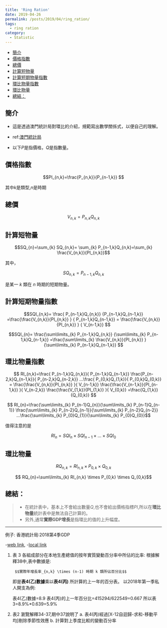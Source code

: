 ```yaml
---
title: 'Ring Ration'
date: 2019-04-26
permalink: /posts/2019/04/ring_ration/
tags:
  - ring ration
category:
  - Statistic
---
```

<!-- @import "[TOC]" {cmd="toc" depthFrom=1 depthTo=6 orderedList=false} -->

<!-- code_chunk_output -->

- [簡介](#簡介)
- [價格指數](#價格指數)
- [總價](#總價)
- [計算短物量](#計算短物量)
- [計算短期物量指數](#計算短期物量指數)
- [環比物量指數](#環比物量指數)
- [環比物量](#環比物量)
- [總結：](#總結)

<!-- /code_chunk_output -->


## 簡介

- 這是透過澳門統計局對環比的介紹，規範寫出數學關係式，以便自己的理解。


- ref:[澳門統計局](https://www.dsec.gov.mo/elearning/knowledge/123)

- 以下$P$是指價格，$Q$是指數量。

## 價格指數

$$PI_{n,k}=\frac{P_{n,k}}{P_{n-1,k}} $$

其中$k$是類型,$n$是時期
<!-- \frac{\sum P_{n-2}Q_{n-1}}{\sum P_{n-2}Q_{n-2}} -->
## 總價

$$V_{n,k}=P_{n,k}Q_{n,k}$$


## 計算短物量

$$SQ_{n}=\sum_{k} SQ_{n,k}= \sum_{k} P_{n-1,k}Q_{n,k}=\sum_{k} \frac{V_{n,k}}{PI_{n,k}}$$

其中，

$$SQ_{n,k}=P_{n-1,k}Q_{n,k}$$

是某一 $k$ 類在 $n$ 時期的短期物量。

## 計算短期物量指數

$$SQI_{n,k}= \frac{ P_{n-1,k}Q_{n,k}}
{P_{n-1,k}Q_{n-1,k}}
 =\frac{\frac{V_{n,k}}{PI_{n,k}} }
 { P_{n-1,k}Q_{n-1,k}}
 = \frac{\frac{V_{n,k}}{PI_{n,k}} }
 { V_{n-1,k}}
 $$

$$SQI_{n}= \frac{\sum\limits_{k} P_{n-1,k}Q_{n,k}}
{\sum\limits_{k} P_{n-1,k}Q_{n-1,k}}
 =\frac{\sum\limits_{k} \frac{V_{n,k}}{PI_{n,k}} }
 {\sum\limits_{k} P_{n-1,k}Q_{n-1,k}} 
 $$

## 環比物量指數

$$ RI_{n,k}=\frac{ P_{n-1,k}Q_{n,k}}{ P_{n-1,k}Q_{n-1,k}}   \frac{P_{n-2,k}Q_{n-1,k}}{ P_{n-2,k}Q_{n-2,k}} ...\frac{ P_{0,k}Q_{1,k}}{ P_{0,k}Q_{0,k}}
= \frac{\frac{V_{n,k}}{PI_{n,k}} }{ V_{n-1,k}}
\frac{\frac{V_{n-1,k}}{PI_{n-1,k}} }{ V_{n-2,k}}
\frac{\frac{V_{1,k}}{PI_{1,k}} }{ V_{0,k}}
=\frac{Q_{1,k}}{Q_{0,k}}
$$

$$ RI_{n}=\frac{\sum\limits_{k} P_{n-1}Q_{n}}{\sum\limits_{k} P_{n-1}Q_{n-1}}   \frac{\sum\limits_{k} P_{n-2}Q_{n-1}}{\sum\limits_{k} P_{n-2}Q_{n-2}} ...\frac{\sum\limits_{k} P_{0}Q_{1}}{\sum\limits_{k} P_{0}Q_{0}}$$

值得注意的是

$$ RI_{n}=SQI_{n}\times SQI_{n-1}\times... \times SQI_{0}$$

## 環比物量

$$ RQ_{n,k}=RI_{n,k} \times P_{0,k} \times Q_{0,k}$$

$$ RQ_{n}=\sum\limits_{k} RI_{n,k} \times P_{0,k} \times Q_{0,k}$$

## 總結：
> - 在統計表中，基本上不會給出數量$Q$,也不會給出價格指標$PI$,所以在**環比物量**統計表中是無法自己計算的。
> - 另外,通常**實際GDP增長**是指環比的值的上升幅度。

----
例子:
香港統計局:2018第4季GDP

-[web link](https://www.statistics.gov.hk/pub/B10300012018QQ04B0100.pdf),
-[local link](pdf/hk_gdp_2018_4.pdf)

1. 表 3 各組成部分在本地生產總值的按年實質變動百分率中所佔的比率:
    根據解釋38中,表中數據是: 

        $$實際年增長率_{n,k} \times (n-1) 時期 k 類所佔百分比$$
        
    即是**表4(乙)數據**乘以**表4(丙)** 所計算的上一年的百分表。
    以2018年第一季私人開支為例:

    表4(乙)數據=8.9
    表4(丙)的上一年百分比=415294/622549=0.667
    所以表3=8.9%*0.639=5.9%

2. 表2 瀏覽解釋34-37,期中37說明了
    a. 表4(丙)經過[X-12自迴歸-求和-移動平均]剔除季節性效應
    b. 計算對上季度比較的變動百分率
